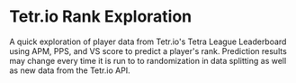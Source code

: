 # Tetr.io Rank Exploration

A quick exploration of player data from Tetr.io's Tetra League Leaderboard using APM, PPS, and VS score to predict a player's rank. Prediction results may change every time it is run to to randomization in data splitting as well as new data from the Tetr.io API.

